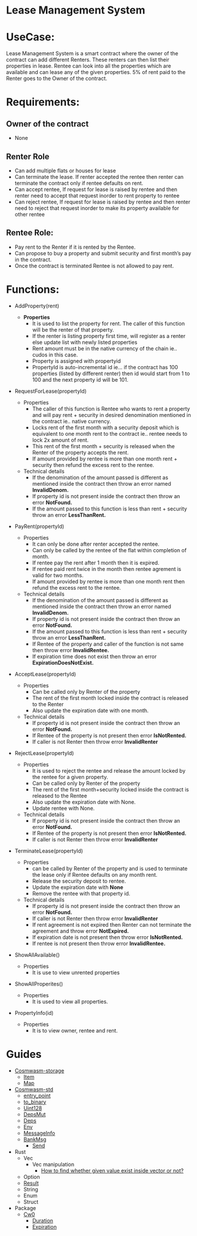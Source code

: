 # Lease Management System

# UseCase:

Lease Management System is a smart contract where the owner of the contract can add different Renters. These renters can then list their properties in lease. Rentee can look into all the properties which are available and can lease any of the given properties. 5% of rent paid to the Renter goes to the Owner of the contract.

# Requirements:

## Owner of the contract

- None

## Renter Role

- Can add multiple flats or houses for lease
- Can terminate the lease. If renter accepted the rentee then renter can terminate the contract only if rentee defaults on rent.
- Can accept rentee, If request for lease is raised by rentee and then renter need to accept that request inorder to rent property to rentee
- Can reject rentee, If request for lease is raised by rentee and then renter need to reject that request inorder to make its property available for other rentee

## Rentee Role:

- Pay rent to the Renter if it is rented by the Rentee.
- Can propose to buy a property and submit security and first month’s pay in the contract.
- Once the contract is terminated Rentee is not allowed to pay rent.

# Functions:

- AddProperty(rent)

  - **Properties**
    - It is used to list the property for rent. The caller of this function will be the renter of that property.
    - If the renter is listing property first time, will register as a renter else update list with newly listed properties
    - Rent amount must be in the native currency of the chain ie.. cudos in this case.
    - Property is assigned with propertyid
    - PropertyId is auto-incremental id ie... if the contract has 100 properties (listed by different renter) then id would start from 1 to 100 and the next property id will be 101.

- RequestForLease(propertyId)
  - Properties
    - The caller of this function is Rentee who wants to rent a property and will pay rent + security in desired denomination mentioned in the contract ie.. native currency.
    - Locks rent of the first month with a security deposit which is equivalent to one month rent to the contract ie.. rentee needs to lock 2x amount of rent.
    - This rent of the first month + security is released when the Renter of the property accepts the rent.
    - If amount provided by rentee is more than one month rent + security then refund the excess rent to the rentee.
  - Technical details
    - If the denomination of the amount passed is different as mentioned inside the contract then throw an error named **InvalidDenom.**
    - If property id is not present inside the contract then throw an error **NotFound.**
    - If the amount passed to this function is less than rent + security throw an error **LessThanRent.**
- PayRent(propertyId)
  - Properties
    - It can only be done after renter accepted the rentee.
    - Can only be called by the rentee of the flat within completion of month.
    - If rentee pay the rent after 1 month then it is expired.
    - If rentee paid rent twice in the month then rentee agrement is valid for two months.
    - If amount provided by rentee is more than one month rent then refund the excess rent to the rentee.
  - Technical details
    - If the denomination of the amount passed is different as mentioned inside the contract then throw an error named **InvalidDenom.**
    - If property id is not present inside the contract then throw an error **NotFound.**
    - If the amount passed to this function is less than rent + security throw an error **LessThanRent.**
    - If Rentee of the property and caller of the function is not same then throw error **InvalidRentee.**
    - If expiration time does not exist then throw an error **ExpirationDoesNotExist.**
- AcceptLease(propertyId)
  - Properties
    - Can be called only by Renter of the property
    - The rent of the first month locked inside the contract is released to the Renter
    - Also update the expiration date with one month.
  - Technical details
    - If property id is not present inside the contract then throw an error **NotFound.**
    - If Rentee of the property is not present then error **IsNotRented.**
    - If caller is not Renter then throw error **InvalidRenter**
- RejectLease(propertyId)
  - Properties
    - It is used to reject the rentee and release the amount locked by the rentee for a given property.
    - Can be called only by Renter of the property
    - The rent of the first month+security locked inside the contract is released to the Rentee
    - Also update the expiration date with None.
    - Update rentee with None.
  - Technical details
    - If property id is not present inside the contract then throw an error **NotFound.**
    - If Rentee of the property is not present then error **IsNotRented.**
    - If caller is not Renter then throw error **InvalidRenter**
- TerminateLease(propertyId)
  - Properties
    - can be called by Renter of the property and is used to terminate the lease only if Rentee defaults on any month rent.
    - Release the security deposit to rentee.
    - Update the expiration date with **None**
    - Remove the rentee with that property id.
  - Technical details
    - If property id is not present inside the contract then throw an error **NotFound.**
    - If caller is not Renter then throw error **InvalidRenter**
    - If rent agreement is not expired then Renter can not terminate the agreement and throw error **NotExpired.**
    - If expiration date is not present then throw error **IsNotRented.**
    - If rentee is not present then throw error **InvalidRentee.**
- ShowAllAvailable()
  - Properties
    - It is use to view unrented properties
- ShowAllProperites()
  - Properties
    - It is used to view all properties.
- PropertyInfo(id)
  - Properties
    - It is to view owner, rentee and rent.

# Guides

- [Cosmwasm-storage](https://docs.rs/cw-storage-plus/0.10.3/cw_storage_plus/)
  - [Item](https://docs.rs/cw-storage-plus/0.10.3/cw_storage_plus/struct.Item.html)
  - [Map](https://crates.io/crates/cw-storage-plus/0.5.0)
- [Cosmwasm-std](https://docs.rs/cosmwasm-std/0.16.0/cosmwasm_std/)
  - [entry_point](https://docs.rs/cosmwasm-std/0.16.0/cosmwasm_std/macro.create_entry_points.html)
  - [to_binary](https://docs.rs/cosmwasm-std/0.16.0/cosmwasm_std/fn.to_binary.html)
  - [Uint128](https://docs.rs/cosmwasm-std/0.16.0/cosmwasm_std/struct.Uint128.html)
  - [DepsMut](https://docs.rs/cosmwasm-std/0.16.0/cosmwasm_std/struct.DepsMut.html)
  - [Deps](https://docs.rs/cosmwasm-std/0.16.0/cosmwasm_std/struct.Deps.html)
  - [Env](https://docs.rs/cosmwasm-std/0.16.0/cosmwasm_std/struct.Env.html)
  - [MessageInfo](https://docs.rs/cosmwasm-std/0.16.0/cosmwasm_std/struct.MessageInfo.html)
  - [BankMsg](https://docs.rs/cosmwasm-std/0.16.0/cosmwasm_std/enum.BankMsg.html)
    - [Send](https://docs.rs/cosmwasm-std/0.16.0/cosmwasm_std/enum.BankMsg.html#variant.Send)
- Rust
  - Vec
    - Vec manipulation
      - [How to find whether given value exist inside vector or not?](https://stackoverflow.com/questions/58368801/how-do-i-check-if-a-thing-is-in-a-vector)
  - Option
  - [Result](https://doc.rust-lang.org/std/result/)
  - String
  - Enum
  - Struct
- Package
  - [Cw0](https://docs.rs/cw0/0.10.3/cw0/)
    - [Duration](https://docs.rs/cw0/0.10.3/cw0/enum.Duration.html)
    - [Expiration](https://docs.rs/cw0/0.10.3/cw0/enum.Expiration.html)
